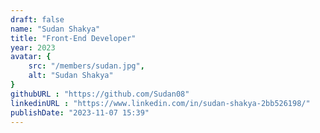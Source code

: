 ```yaml
---
draft: false
name: "Sudan Shakya"
title: "Front-End Developer"
year: 2023
avatar: {
    src: "/members/sudan.jpg",
    alt: "Sudan Shakya"
}
githubURL : "https://github.com/Sudan08"
linkedinURL : "https://www.linkedin.com/in/sudan-shakya-2bb526198/"
publishDate: "2023-11-07 15:39"
---
```

